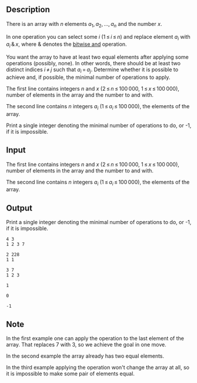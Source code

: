 ## Description

<div><p>There is an array with <span class="tex-span"><i>n</i></span> elements <span class="tex-span"><i>a</i><sub class="lower-index">1</sub>, <i>a</i><sub class="lower-index">2</sub>, ..., <i>a</i><sub class="lower-index"><i>n</i></sub></span> and the number <span class="tex-span"><i>x</i></span>.</p><p>In one operation you can select some <span class="tex-span"><i>i</i></span> (<span class="tex-span">1 ≤ <i>i</i> ≤ <i>n</i></span>) and replace element <span class="tex-span"><i>a</i><sub class="lower-index"><i>i</i></sub></span> with <span class="tex-span"><i>a</i><sub class="lower-index"><i>i</i></sub> &amp; <i>x</i></span>, where <span class="tex-span">&amp;</span> denotes the <a href="https://en.wikipedia.org/wiki/Bitwise_operation#AND">bitwise and</a> operation.</p><p>You want the array to have at least two equal elements after applying some operations (possibly, none). In other words, there should be at least two distinct indices <span class="tex-span"><i>i</i> ≠ <i>j</i></span> such that <span class="tex-span"><i>a</i><sub class="lower-index"><i>i</i></sub> = <i>a</i><sub class="lower-index"><i>j</i></sub></span>. Determine whether it is possible to achieve and, if possible, the minimal number of operations to apply.</p></div><div class="input-specification"><p>The first line contains integers <span class="tex-span"><i>n</i></span> and <span class="tex-span"><i>x</i></span> (<span class="tex-span">2 ≤ <i>n</i> ≤ 100 000</span>, <span class="tex-span">1 ≤ <i>x</i> ≤ 100 000</span>), number of elements in the array and the number to and with.</p><p>The second line contains <span class="tex-span"><i>n</i></span> integers <span class="tex-span"><i>a</i><sub class="lower-index"><i>i</i></sub></span> (<span class="tex-span">1 ≤ <i>a</i><sub class="lower-index"><i>i</i></sub> ≤ 100 000</span>), the elements of the array.</p></div><div class="output-specification"><p>Print a single integer denoting the minimal number of operations to do, or <span class="tex-font-style-tt">-1</span>, if it is impossible.</p></div>

## Input

<p>The first line contains integers <span class="tex-span"><i>n</i></span> and <span class="tex-span"><i>x</i></span> (<span class="tex-span">2 ≤ <i>n</i> ≤ 100 000</span>, <span class="tex-span">1 ≤ <i>x</i> ≤ 100 000</span>), number of elements in the array and the number to and with.</p><p>The second line contains <span class="tex-span"><i>n</i></span> integers <span class="tex-span"><i>a</i><sub class="lower-index"><i>i</i></sub></span> (<span class="tex-span">1 ≤ <i>a</i><sub class="lower-index"><i>i</i></sub> ≤ 100 000</span>), the elements of the array.</p>

## Output

<p>Print a single integer denoting the minimal number of operations to do, or <span class="tex-font-style-tt">-1</span>, if it is impossible.</p>





```input1
4 3
1 2 3 7

```




```input2
2 228
1 1

```




```input3
3 7
1 2 3

```




```output1
1

```




```output2
0

```




```output3
-1

```



## Note

<p>In the first example one can apply the operation to the last element of the array. That replaces 7 with 3, so we achieve the goal in one move.</p><p>In the second example the array already has two equal elements.</p><p>In the third example applying the operation won't change the array at all, so it is impossible to make some pair of elements equal.</p>

